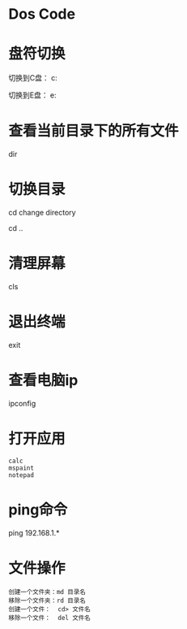 # Dos Code

<!--more-->
# 盘符切换
切换到C盘： c:

切换到E盘： e:
# 查看当前目录下的所有文件
dir
# 切换目录

cd change directory

cd ..
# 清理屏幕
cls
# 退出终端
exit
# 查看电脑ip
ipconfig
# 打开应用
    calc
    mspaint
    notepad
# ping命令
ping 192.168.1.*
# 文件操作
    创建一个文件夹：md 目录名
    移除一个文件夹：rd 目录名
    创建一个文件：  cd> 文件名
    移除一个文件：  del 文件名
